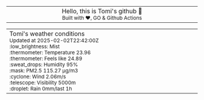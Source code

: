 
<div align="center">
<table>
<tbody>
<td align="center">
<img width="2000" height="0"><br>
Hello, this is Tomi's github 👋<br>
<sup>Built with ❤️, GO & Github Actions</sup><br>
<img width="2000" height="0">
</td>
</tbody>
</table>
</div>
<table>
<tbody>
<td align="left">
<img width="2000" height="0"><br>
Tomi's weather conditions<br>
<sup>Updated at 2025-02-02T22:42:00Z</sup><br>
<sup>:low_brightness: Mist</sup><br>
<sup>:thermometer: Temperature 23.96 </sup><br>
<sup>:thermometer: Feels like 24.89</sup><br>
<sup>:sweat_drops: Humidity 95%</sup><br>
<sup>:mask: PM2.5 115.27 μg/m3</sup><br>
<sup>:cyclone: Wind 2.06m/s </sup><br>
<sup>:telescope: Visibility 5000m </sup><br>
<sup>:droplet: Rain 0mm/last 1h </sup><br>
<img width="2000" height="0">
</td>
<td align="left">
<img width="2000" height="0"><br>
<br>
<img width="2000" height="0">
</td>
</tbody>
</table>
</div>
    